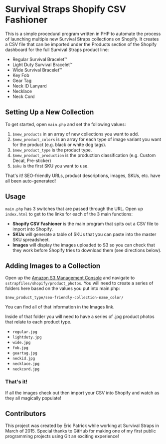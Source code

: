 # Survival Straps Shopify CSV Fashioner

This is a simple procedural program written in PHP to automate the process of launching multiple new Survival Straps collections on Shopify. It creates a CSV file that can be imported under the Products section of the Shopify dashboard for the full Survival Straps product line:

* Regular Survival Bracelet™
* Light Duty Survival Bracelet™
* Wide Survival Bracelet™
* Key Fob
* Gear Tag
* Neck ID Lanyard
* Necklace
* Neck Cord


## Setting Up a New Collection

To get started, open `main.php` and set the following values:

1. `$new_products` in an array of new collections you want to add.
2. `$new_product_colors` is an array for each type of image variant you want for the product (e.g. black or white dog tags).
3. `$new_product_type` is the product type.
4. `$new_product_production` is the production classification (e.g. Custom Decal, Pre-sticker)
5. `$sku` is the first SKU you want to use.

That's it! SEO-friendly URLs, product descriptions, images, SKUs, etc. have all been auto-generated!


## Usage

`main.php` has 3 switches that are passed through the URL. Open up `index.html` to get to the links for each of the 3 main functions:

* **Shopify CSV Fashioner** is the main program that spits out a CSV file to import into Shopify.
* **SKUs** will generate a table of SKUs that you can paste into the master SKU spreadsheet.
* **Images** will display the images uploaded to S3 so you can check that they work before Shopify tries to download them (see directions below).


## Adding Images to a Collection

Open up the [Amazon S3 Management Console](https://console.aws.amazon.com/s3/home?region=us-east-1#) and navigate to `sstrapfiles/shopify/product_photos`. You will need to create a series of folders here based on the values you put into main.php:

```
$new_product_type/seo-friendly-collection-name_color/
```

You can find all of that information in the Images link.

Inside of that folder you will need to have a series of .jpg product photos that relate to each product type.


* `regular.jpg`
* `lightduty.jpg`
* `wide.jpg`
* `fob.jpg`
* `geartag.jpg`
* `neckid.jpg`
* `necklace.jpg`
* `neckcord.jpg`


### That's it!

If all the images check out then import your CSV into Shopify and watch as they all magically populate!


## Contributors

This project was created by Eric Patrick while working at Survival Straps in March of 2015. Special thanks to GitHub for making one of my first public programming projects using Git an exciting experience!
